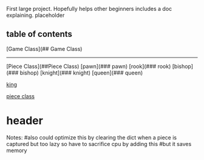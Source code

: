 First large project. Hopefully helps other beginners includes a doc explaining. 
placeholder
## table of contents
[Game Class](## Game Class)

***
[Piece Class](##Piece Class)
[pawn](### pawn)
[rook](### rook)
[bishop](### bishop)
[knight](### knight)
[queen](### queen)

[king](####king)

[piece class](#header)


# header
Notes:        #also could optimize this by clearing the dict when a piece is captured but too lazy so have to sacrifice cpu by adding this
        #but it saves memory
